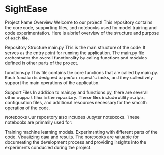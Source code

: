 # SightEase
Project Name
Overview
Welcome to our project! This repository contains the core code, supporting files, and notebooks used for model training and code experimentation. Here is a brief overview of the structure and purpose of each file.

Repository Structure
main.py
This is the main structure of the code. It serves as the entry point for running the application. The main.py file orchestrates the overall functionality by calling functions and modules defined in other parts of the project.

functions.py
This file contains the core functions that are called by main.py. Each function is designed to perform specific tasks, and they collectively support the main operations of the application.

Support Files
In addition to main.py and functions.py, there are several other support files in the repository. These files include utility scripts, configuration files, and additional resources necessary for the smooth operation of the code.

Notebooks
Our repository also includes Jupyter notebooks. These notebooks are primarily used for:

Training machine learning models.
Experimenting with different parts of the code.
Visualizing data and results.
The notebooks are valuable for documenting the development process and providing insights into the experiments conducted during the project.
